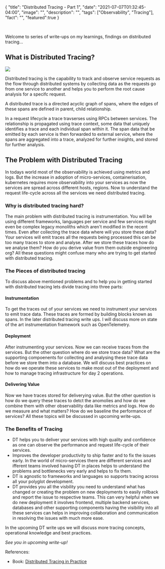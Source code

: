 {
  "title": "Distributed Tracing - Part 1",
  "date": "2021-07-07T01:32:45-04:00",
  "image": "",
  "description": "",
  "tags": ["Observability", "Tracing"],
  "fact": "",
  "featured":true
}

<br>


Welcome to series of write-ups on my learnings, findings on distributed tracing...

## What is Distributed Tracing?

![](https://i.imgur.com/9T2Rr2L.png)


Distributed tracing is the capability to track and observe service requests as the flow through distributed systems by collecting data as the requests go from one service to another and helps you to perform the root cause analysis for a specifc request.

A distributed trace is a directed acyclic graph of spans, where the edges of these spans are defined in parent, child relationship.

In a request lifecycle a trace travserses using RPCs between services. The relationship is propagated using trace context, some data that uniquely identifies a trace and each individual span within it. The span data that be emitted by each service is then forwarded to external service, where the spans are aggregated into a trace, analyzed for further insights, and stored for further analysis.   

## The Problem with Distributed Tracing

In todays world most of the observability is achieved using metrics and logs. But the increase in adoption of micro-services, containerisation, kubernetes requires more observability into your services as now the services are spread across different hosts, regions. Now to understand the request life-cycle across all the services we need distributed tracing.

### Why is distributed tracing hard?

The main problem with distributed tracing is instrumentation. You will be using different frameworks, languages per service and few services might even be complex legacy monoliths which aren't modified in the recent times. Even after collecting the trace data where will you store these data? Your services will emit traces all the requests being processed this can be too many traces to store and analyse. After we store these traces how do we analyse them? How do you derive value from them outside engineering org? All these questions might confuse many who are trying to get started with distributed tracing. 

### The Pieces of distributed tracing

To discuss above mentioned problems and to help you in getting started with distributed tracing lets divide tracing into three parts:

#### Instrumentation

To get the traces out of your services we need to instrument your services to emit trace data. These traces are formed by building blocks known as spans. In the later distributed tracing write ups. I will discuss more on state of the art instrumentation framework such as OpenTelemetry. 

#### Deployment

After instrumenting your services. Now we can receive traces from the services. But the other question where do we store trace data? What are the supporting compoenents for collecting and analysing these trace data before we store them into a database. We will discuss best practices on how do we operate these services to make most out of the deployment and how to manage tracing infrastructure for day 2 operations.  

#### Delivering Value

Now we have traces stored for deliverying value. But the other question is how do we query these traces to detct the anomolies and how do we combine them with other observability data like metrics and logs. How do we measure and what matters? How do we baseline the performance of services? All these topics will be discussed in upcoming write-ups.

### The Benefits of Tracing

* DT helps you to deliver your services with high quality and confidence as one can observe the performance and request life-cycle of their services.
* Improves the developer productivity to ship faster and to fix the issues early. In the world of micro-services there are different services and ifferent teams involved having DT in places helps to understand the problems and bottlenecks very early and helps to fix them.
* DT is agnostic to frameworks and languages so supports tracing across all your polyglot development.
* DT provides you all the visbility you need to understand what has changed or creating the problem on new deployments to easily rollback and report the issue to respective teams. This can very helpful when we do new deployment it involves frontend, multiple backend services, databases and other supporting components having the visibility into all these services can helps in improving collaboration and communication in resolving the issues with much more ease.  


In the upcoming DT write ups we will discuss more tracing concepts, operational knowledge and best practices.

*See you in upcoming write-up!* 


References:

* Book: [Distributed Tracing in Practice](https://www.oreilly.com/library/view/distributed-tracing-in/9781492056621/)